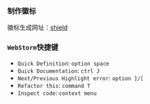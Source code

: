 ### 制作徽标
徽标生成网址：[shield](https://shields.io/)

### `WebStorm`快捷键
* `Quick Definition`: `option space`
* `Quick Documentation`: `ctrl J`
* `Next/Previous Highlight error`: `option ]/[`
* `Refactor this`: `command T`
* `Inspect code`: `context menu`
